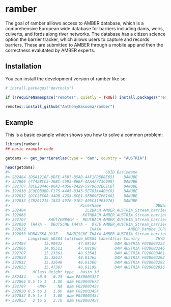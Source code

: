 
<!-- README.md is generated from README.Rmd. Please edit that file -->

# ramber

<!-- badges: start -->
<!-- badges: end -->

The goal of ramber alllows access to AMBER database, which is a
comprehensive European wide database for barriers including dams, weirs,
culverts, and fords along river networks. The database has a citizen
science option the barrier tracker, which allows users to capture and
records barriers. These are submitted to AMBER through a mobile app and
then the correctness evalutated by AMBER experts.

## Installation

You can install the development version of ramber like so:

``` r
# install.packages("devtools")

if (!requireNamespace("remotes", quietly = TRUE)) install.packages("remotes")

remotes::install_github("AnthonyBasooma/ramber")
```

## Example

This is a basic example which shows you how to solve a common problem:

``` r
library(ramber)
## basic example code

getdams <- get_barrieratlas(type = 'dam', country = "AUSTRIA")

head(getdams)
#>                                          GUID BasinName
#> 282484 {D5A1218F-9DFE-4507-85AD-4AF1FD5B8E65}    DANUBE
#> 322866 {4742BCC5-36BC-4593-B6EF-AAAAF773C098}    DANUBE
#> 392707 {8CE2B446-96A3-4D58-8A29-5979602ECECB}    DANUBE
#> 392830 {C9EBB9BD-F175-4445-8343-5E783AA4B0C8}    DANUBE
#> 392832 {D1C2EC0A-44DB-4255-8CE1-5FB09E7FE160}    DANUBE
#> 392853 {78261215-1833-497E-91E2-A05C319E3076}    DANUBE
#>                               RiverName                        DBName
#> 282484                          ILZBACH AMBER_AUSTRIA_Stream_barriers
#> 322866                         KOTHBACH AMBER_AUSTRIA_Stream_barriers
#> 392707          KAUTZENBACH -  REUTBACH AMBER_AUSTRIA_Stream_barriers
#> 392830  THAYA -  DEUTSCHE THAYA -  DYJE AMBER_AUSTRIA_Stream_barriers
#> 392832                            THAYA            AMBER_Danube_ICPDR
#> 392853 MORAVSKA DYJE -  MAHRISCHE THAYA AMBER_AUSTRIA_Stream_barriers
#>        Longitude_WGS84 Latitude_WGS84 LabelAtlas Country       ZHYD     Outlet
#> 282484        15.90932       47.08102        DAM AUSTRIA F030003222 FSO0000001
#> 322866        14.85511       47.08100        DAM AUSTRIA F030003246 FSO0000001
#> 392707        15.23361       48.93541        DAM AUSTRIA F020003461 FSO0000001
#> 392830        15.32637       48.91365        DAM AUSTRIA F020003292 FSO0000001
#> 392832        15.32640       48.91360        DAM AUSTRIA F020003292 FSO0000001
#> 392853        15.47387       48.91199        DAM AUSTRIA F020002836 FSO0000001
#>          HClass Height type   basin_id
#> 282484     <0.5   0.25  dam F030003327
#> 322866 0.5 to 1   1.00  dam F030002673
#> 392707     <NA>     NA  dam F020003454
#> 392830 0.5 to 1   1.00  dam F020003454
#> 392832 0.5 to 1   1.00  dam F020003454
#> 392853   2 to 5   2.70  dam F020003454
```
